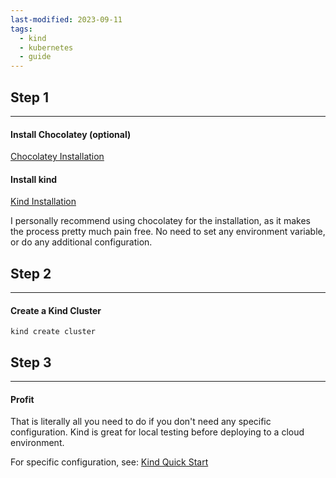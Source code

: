 ```yaml
---
last-modified: 2023-09-11
tags:
  - kind
  - kubernetes
  - guide
---
```

## Step 1
---
#### Install Chocolatey (optional)
[Chocolatey Installation](https://chocolatey.org/install)

#### Install kind
[Kind Installation](https://kind.sigs.k8s.io/docs/user/quick-start/#installation) 

I personally recommend using chocolatey for the installation, as it makes the process pretty much pain free. No need to set any environment variable, or do any additional configuration.
## Step 2
---
#### Create a Kind Cluster

```shell
kind create cluster
```

## Step 3
---
#### Profit

That is literally all you need to do if you don't need any specific configuration. Kind is great for local testing before deploying to a cloud environment.

For specific configuration, see: [Kind Quick Start](https://kind.sigs.k8s.io/docs/user/quick-start/)
